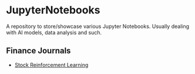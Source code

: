 # JupyterNotebooks
A repository to store/showcase various Jupyter Notebooks. Usually dealing with AI models, data analysis and such.

## Finance Journals
* [Stock Reinforcement Learning](./finance/reinforcement_learnining.ipynb)